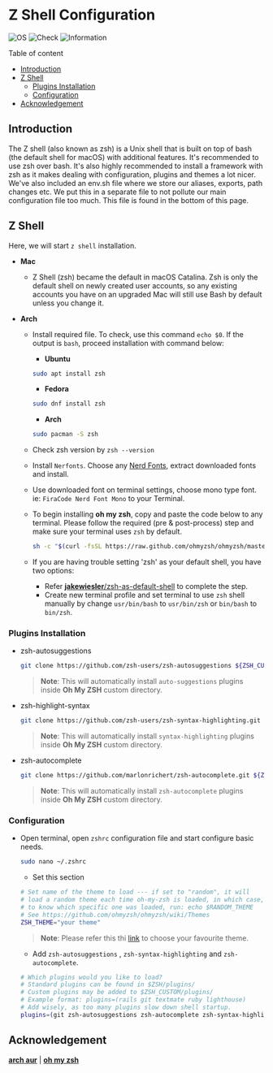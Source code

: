# Z Shell Configuration

![OS](https://img.shields.io/badge/OS-Linux/Mac-white)
![Check](https://img.shields.io/badge/Status-Pass-brightgreen)
![Information](https://img.shields.io/badge/Information-Terminal-yellow)

Table of content

- [Introduction](#introduction)
- [Z Shell](#z-shell)
  - [Plugins Installation](#plugins-installation)
  - [Configuration](#configuration)
- [Acknowledgement](#acknowledgement)

## Introduction

The Z shell (also known as zsh) is a Unix shell that is built on top of bash (the default shell for macOS) with additional features. It's recommended to use zsh over bash. It's also highly recommended to install a framework with zsh as it makes dealing with configuration, plugins and themes a lot nicer. We've also included an env.sh file where we store our aliases, exports, path changes etc. We put this in a separate file to not pollute our main configuration file too much. This file is found in the bottom of this page.

## Z Shell

Here, we will start `z shell` installation.

- **Mac**
  - Z Shell (zsh) became the default in macOS Catalina. Zsh is only the default shell on newly created user accounts, so any existing accounts you have on an upgraded Mac will still use Bash by default unless you change it.
- **Arch**

  - Install required file. To check, use this command `echo $0`. If the output is `bash`, proceed installation with command below:

    - **Ubuntu**

    ```bash
    sudo apt install zsh
    ```

    - **Fedora**

    ```bash
    sudo dnf install zsh
    ```

    - **Arch**

    ```bash
    sudo pacman -S zsh
    ```

  - Check zsh version by `zsh --version`
  - Install `Nerfonts`. Choose any [Nerd Fonts](https://www.nerdfonts.com/font-downloads), extract downloaded fonts and install.
  - Use downloaded font on terminal settings, choose mono type font. ie: `FiraCode Nerd Font Mono` to your Terminal.
  - To begin installing **oh my zsh**, copy and paste the code below to any terminal. Please follow the required (pre & post-process) step and make sure your terminal uses `zsh` by default.

    ```zsh
    sh -c "$(curl -fsSL https://raw.github.com/ohmyzsh/ohmyzsh/master/tools/install.sh)"
    ```

  - If you are having trouble setting 'zsh' as your default shell, you have two options:
    - Refer [**jakewiesler**/zsh-as-default-shell](https://www.jakewiesler.com/blog/zsh-as-default-shell) to complete the step.
    - Create new terminal profile and set terminal to use `zsh` shell manually by change `usr/bin/bash` to `usr/bin/zsh` or `bin/bash` to `bin/zsh`.

### Plugins Installation

- zsh-autosuggestions

  ```zsh
  git clone https://github.com/zsh-users/zsh-autosuggestions ${ZSH_CUSTOM:-~/.oh-my-zsh/custom}/plugins/zsh-autosuggestions
  ```

  > **Note**: This will automatically install `auto-suggestions` plugins inside **Oh My ZSH** custom directory.

- zsh-highlight-syntax

  ```zsh
  git clone https://github.com/zsh-users/zsh-syntax-highlighting.git ${ZSH_CUSTOM:-~/.oh-my-zsh/custom}/plugins/zsh-syntax-highlighting
  ```

  > **Note**: This will automatically install `syntax-highlighting` plugins inside **Oh My ZSH** custom directory.

- zsh-autocomplete

  ```zsh
  git clone https://github.com/marlonrichert/zsh-autocomplete.git ${ZSH_CUSTOM:-~/.oh-my-zsh/custom}/plugins/zsh-autocomplete
  ```

  > **Note**: This will automatically install `zsh-autocomplete` plugins inside **Oh My ZSH** custom directory.

### Configuration

- Open terminal, open `zshrc` configuration file and start configure basic needs.

  ```zsh
  sudo nano ~/.zshrc
  ```

  - Set this section

  ```zsh
  # Set name of the theme to load --- if set to "random", it will
  # load a random theme each time oh-my-zsh is loaded, in which case,
  # to know which specific one was loaded, run: echo $RANDOM_THEME
  # See https://github.com/ohmyzsh/ohmyzsh/wiki/Themes
  ZSH_THEME="your theme"
  ```

  > **Note**: Please refer this thi [link](https://github.com/ohmyzsh/ohmyzsh/wiki/Themes) to choose your favourite theme.

  - Add `zsh-autosuggestions` , `zsh-syntax-highlighting` and `zsh-autocomplete`.

  ```zsh
  # Which plugins would you like to load?
  # Standard plugins can be found in $ZSH/plugins/
  # Custom plugins may be added to $ZSH_CUSTOM/plugins/
  # Example format: plugins=(rails git textmate ruby lighthouse)
  # Add wisely, as too many plugins slow down shell startup.
  plugins=(git zsh-autosuggestions zsh-autocomplete zsh-syntax-highlighting)
  ```

## Acknowledgement

[**arch aur**](https://aur.archlinux.org/packages/anycable-go) | [**oh my zsh**](https://ohmyz.sh)
